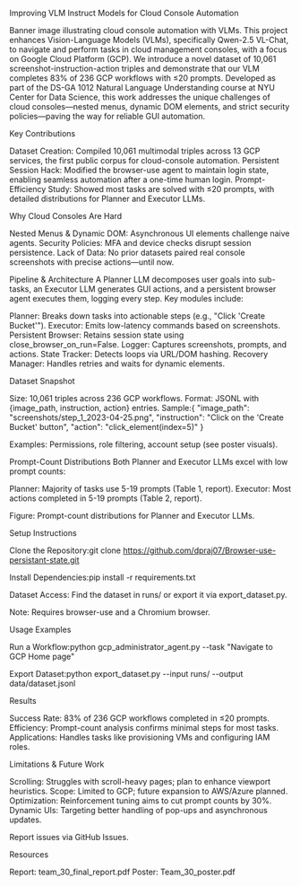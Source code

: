 Improving VLM Instruct Models for Cloud Console Automation

Banner image illustrating cloud console automation with VLMs.
This project enhances Vision-Language Models (VLMs), specifically Qwen-2.5 VL-Chat, to navigate and perform tasks in cloud management consoles, with a focus on Google Cloud Platform (GCP). We introduce a novel dataset of 10,061 screenshot-instruction-action triples and demonstrate that our VLM completes 83% of 236 GCP workflows with ≤20 prompts. Developed as part of the DS-GA 1012 Natural Language Understanding course at NYU Center for Data Science, this work addresses the unique challenges of cloud consoles—nested menus, dynamic DOM elements, and strict security policies—paving the way for reliable GUI automation.

Key Contributions

Dataset Creation: Compiled 10,061 multimodal triples across 13 GCP services, the first public corpus for cloud-console automation.
Persistent Session Hack: Modified the browser-use agent to maintain login state, enabling seamless automation after a one-time human login.
Prompt-Efficiency Study: Showed most tasks are solved with ≤20 prompts, with detailed distributions for Planner and Executor LLMs.


Why Cloud Consoles Are Hard

Nested Menus & Dynamic DOM: Asynchronous UI elements challenge naive agents.
Security Policies: MFA and device checks disrupt session persistence.
Lack of Data: No prior datasets paired real console screenshots with precise actions—until now.


Pipeline & Architecture
A Planner LLM decomposes user goals into sub-tasks, an Executor LLM generates GUI actions, and a persistent browser agent executes them, logging every step. Key modules include:

Planner: Breaks down tasks into actionable steps (e.g., "Click 'Create Bucket'").
Executor: Emits low-latency commands based on screenshots.
Persistent Browser: Retains session state using close_browser_on_run=False.
Logger: Captures screenshots, prompts, and actions.
State Tracker: Detects loops via URL/DOM hashing.
Recovery Manager: Handles retries and waits for dynamic elements.


Dataset Snapshot

Size: 10,061 triples across 236 GCP workflows.
Format: JSONL with {image_path, instruction, action} entries.
Sample:{
  "image_path": "screenshots/step_1_2023-04-25.png",
  "instruction": "Click on the 'Create Bucket' button",
  "action": "click_element(index=5)"
}


Examples: Permissions, role filtering, account setup (see poster visuals).


Prompt-Count Distributions
Both Planner and Executor LLMs excel with low prompt counts:

Planner: Majority of tasks use 5-19 prompts (Table 1, report).
Executor: Most actions completed in 5-19 prompts (Table 2, report).

Figure: Prompt-count distributions for Planner and Executor LLMs.

Setup Instructions

Clone the Repository:git clone https://github.com/dpraj07/Browser-use-persistant-state.git


Install Dependencies:pip install -r requirements.txt


Dataset Access: Find the dataset in runs/ or export it via export_dataset.py.


Note: Requires browser-use and a Chromium browser.


Usage Examples

Run a Workflow:python gcp_administrator_agent.py --task "Navigate to GCP Home page"


Export Dataset:python export_dataset.py --input runs/ --output data/dataset.jsonl




Results

Success Rate: 83% of 236 GCP workflows completed in ≤20 prompts.
Efficiency: Prompt-count analysis confirms minimal steps for most tasks.
Applications: Handles tasks like provisioning VMs and configuring IAM roles.


Limitations & Future Work

Scrolling: Struggles with scroll-heavy pages; plan to enhance viewport heuristics.
Scope: Limited to GCP; future expansion to AWS/Azure planned.
Optimization: Reinforcement tuning aims to cut prompt counts by 30%.
Dynamic UIs: Targeting better handling of pop-ups and asynchronous updates.

Report issues via GitHub Issues.


Resources

Report: team_30_final_report.pdf
Poster: Team_30_poster.pdf

